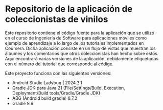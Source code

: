 # Repositorio de la aplicación de coleccionistas de vinilos 

Este repositorio contiene el código fuente para la aplicación que se utilizó en el curso de Ingeniería de Software para aplicaciones móviles como ejemplo de aprendizaje a lo largo de los tutoriales implementados en Coursera.
Dicha aplicación consiste en un flujo de vistas que muestran los álbumes y los comentarios que otros coleccionistas han hecho sobre estos.
Aquí encontrará varias versiones de la aplicación, debidamente etiquetadas con el número del tutorial que corresponde al código.

Este proyecto funciona con las siguientes versiones: 
- Android Studio Ladybug | 2024.2.1
- Gradle JDK para Java 21 (File/Settings/Build, Execution, Deployment/Build tools/Gradle/Gradle JDK)
- ABG (Android build gradle) 8.7.2
- Gradle 8.9
